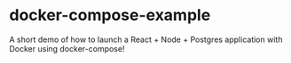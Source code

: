 # docker-compose-example

A short demo of how to launch a React + Node + Postgres application with Docker using docker-compose!
